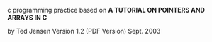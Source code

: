 c programming practice based on **A TUTORIAL ON POINTERS AND ARRAYS IN C**

by Ted Jensen
Version 1.2 (PDF Version)
Sept. 2003
